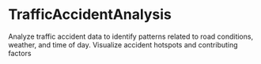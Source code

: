 # TrafficAccidentAnalysis
Analyze traffic accident data to identify patterns related to road conditions, weather, and time of day. Visualize accident hotspots and contributing factors
